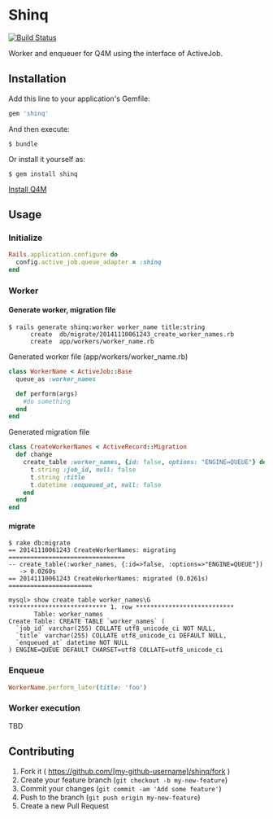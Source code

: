 # Shinq
[![Build Status](https://travis-ci.org/ryopeko/shinq.svg)](https://travis-ci.org/ryopeko/shinq)

Worker and enqueuer for Q4M using the interface of ActiveJob.

## Installation

Add this line to your application's Gemfile:

```ruby
gem 'shinq'
```

And then execute:

    $ bundle

Or install it yourself as:

    $ gem install shinq

[Install Q4M](http://q4m.github.io/install.html)

## Usage

### Initialize
```ruby
Rails.application.configure do
  config.active_job.queue_adapter = :shinq
end
```

### Worker

#### Generate worker, migration file

```
$ rails generate shinq:worker worker_name title:string
      create  db/migrate/20141110061243_create_worker_names.rb
      create  app/workers/worker_name.rb
```

Generated worker file (app/workers/worker_name.rb)
```ruby
class WorkerName < ActiveJob::Base
  queue_as :worker_names

  def perform(args)
    #do something
  end
end
```

Generated migration file
```ruby
class CreateWorkerNames < ActiveRecord::Migration
  def change
    create_table :worker_names, {id: false, options: "ENGINE=QUEUE"} do |t|
      t.string :job_id, null: false
      t.string :title
      t.datetime :enqueued_at, null: false
    end
  end
end
```

#### migrate
```
$ rake db:migrate
== 20141110061243 CreateWorkerNames: migrating ================================
-- create_table(:worker_names, {:id=>false, :options=>"ENGINE=QUEUE"})
   -> 0.0260s
== 20141110061243 CreateWorkerNames: migrated (0.0261s) =======================

mysql> show create table worker_names\G
*************************** 1. row ***************************
       Table: worker_names
Create Table: CREATE TABLE `worker_names` (
  `job_id` varchar(255) COLLATE utf8_unicode_ci NOT NULL,
  `title` varchar(255) COLLATE utf8_unicode_ci DEFAULT NULL,
  `enqueued_at` datetime NOT NULL
) ENGINE=QUEUE DEFAULT CHARSET=utf8 COLLATE=utf8_unicode_ci
```

### Enqueue
```ruby
WorkerName.perform_later(title: 'foo')
```

### Worker execution
TBD

## Contributing

1. Fork it ( https://github.com/[my-github-username]/shinq/fork )
2. Create your feature branch (`git checkout -b my-new-feature`)
3. Commit your changes (`git commit -am 'Add some feature'`)
4. Push to the branch (`git push origin my-new-feature`)
5. Create a new Pull Request
